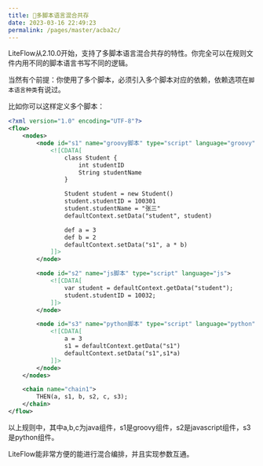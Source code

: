 ```yaml
---
title: 🍱多脚本语言混合共存
date: 2023-03-16 22:49:23
permalink: /pages/master/acba2c/
---
```


LiteFlow从2.10.0开始，支持了多脚本语言混合共存的特性。你完全可以在规则文件内用不同的脚本语言书写不同的逻辑。

当然有个前提：你使用了多个脚本，必须引入多个脚本对应的依赖，依赖选项在`脚本语言种类`有说过。

比如你可以这样定义多个脚本：

```xml
<?xml version="1.0" encoding="UTF-8"?>
<flow>
    <nodes>
        <node id="s1" name="groovy脚本" type="script" language="groovy">
            <![CDATA[
                class Student {
                    int studentID
                    String studentName
                }

                Student student = new Student()
                student.studentID = 100301
                student.studentName = "张三"
                defaultContext.setData("student", student)

                def a = 3
                def b = 2
                defaultContext.setData("s1", a * b)
            ]]>
        </node>

        <node id="s2" name="js脚本" type="script" language="js">
            <![CDATA[
                var student = defaultContext.getData("student");
                student.studentID = 10032;
            ]]>
        </node>

        <node id="s3" name="python脚本" type="script" language="python">
            <![CDATA[
                a = 3
                s1 = defaultContext.getData("s1")
                defaultContext.setData("s1",s1*a)
            ]]>
        </node>
    </nodes>

    <chain name="chain1">
        THEN(a, s1, b, s2, c, s3);
    </chain>
</flow>
```

以上规则中，其中a,b,c为java组件，s1是groovy组件，s2是javascript组件，s3是python组件。

LiteFlow能非常方便的能进行混合编排，并且实现参数互通。